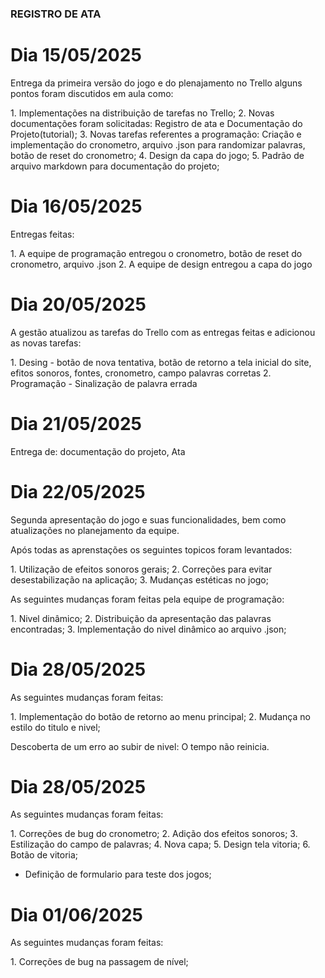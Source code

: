 ### REGISTRO DE ATA

# Dia 15/05/2025

<p>Entrega da primeira versão do jogo e do plenajamento no Trello alguns pontos foram discutidos em aula como:</p>
1. Implementações na distribuição de tarefas no Trello;
2. Novas documentações foram solicitadas: Registro de ata e Documentação do Projeto(tutorial);
3. Novas tarefas referentes a programação: Criação e implementação do cronometro, arquivo .json para randomizar palavras, botão de reset do cronometro;
4. Design da capa do jogo;
5. Padrão de arquivo markdown para documentação do projeto;

 # Dia 16/05/2025
<p>Entregas feitas:</p>
1. A equipe de programação entregou o cronometro, botão de reset do cronometro, arquivo .json
2. A equipe de design entregou a capa do jogo

# Dia 20/05/2025
<p>A gestão atualizou as tarefas do Trello com as entregas feitas e adicionou as novas tarefas:</p>
1. Desing - botão de nova tentativa, botão de retorno a tela inicial do site, efitos sonoros, fontes, cronometro, campo palavras corretas
2. Programação - Sinalização de palavra errada

# Dia 21/05/2025 
<p>Entrega de: documentação do projeto, Ata</p>

# Dia 22/05/2025
<p>Segunda apresentação do jogo e suas funcionalidades, bem como atualizações no planejamento da equipe.</p> 
<p>Após todas as aprenstações os seguintes topicos foram levantados: </p>
1. Utilização de efeitos sonoros gerais;
2. Correções para evitar desestabilização na aplicação;
3. Mudanças estéticas no jogo;

<p>As seguintes mudanças foram feitas pela equipe de programação:</p>
1. Nivel dinâmico;
2. Distribuição da apresentação das palavras encontradas;
3. Implementação do nivel dinâmico ao arquivo .json;

# Dia 28/05/2025

<p>As seguintes mudanças foram feitas:</p>
1. Implementação do botão de retorno ao menu principal;
2. Mudança no estilo do titulo e nivel;

<p>Descoberta de um erro ao subir de nivel: O tempo não reinicia.</p>

# Dia 28/05/2025

<p>As seguintes mudanças foram feitas:</p>
1. Correções de bug do cronometro;
2. Adição dos efeitos sonoros;
3. Estilização do campo de palavras;
4. Nova capa;
5. Design tela vitoria;
6. Botão de vitoria;

- Definição de formulario para teste dos jogos;

# Dia 01/06/2025

<p>As seguintes mudanças foram feitas:</p>
1. Correções de bug na passagem de nível;
